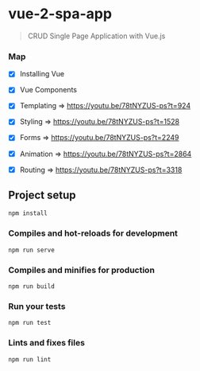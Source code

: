 # vue-2-spa-app

> CRUD Single Page Application with Vue.js

### Map

- [x] Installing Vue
- [x] Vue Components
- [x] Templating => https://youtu.be/78tNYZUS-ps?t=924
- [x] Styling => https://youtu.be/78tNYZUS-ps?t=1528
- [x] Forms => https://youtu.be/78tNYZUS-ps?t=2249
- [x] Animation => https://youtu.be/78tNYZUS-ps?t=2864
- [x] Routing => https://youtu.be/78tNYZUS-ps?t=3318


## Project setup
```
npm install
```

### Compiles and hot-reloads for development
```
npm run serve
```

### Compiles and minifies for production
```
npm run build
```

### Run your tests
```
npm run test
```

### Lints and fixes files
```
npm run lint
```
